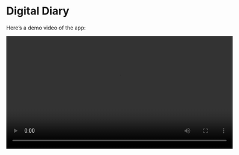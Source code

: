 # Digital Diary

Here’s a demo video of the app:

<video src="https://raw.githubusercontent.com/jakir-marj/DigitalDiary/main/assets/5percent.mp4" controls width="600">
  Your browser does not support the video tag.
</video>
